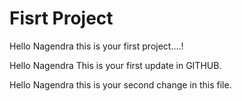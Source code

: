 # Fisrt Project
Hello Nagendra this is your first project....!

Hello Nagendra This is your first update in GITHUB.

Hello Nagendra this is your second change in this file.

